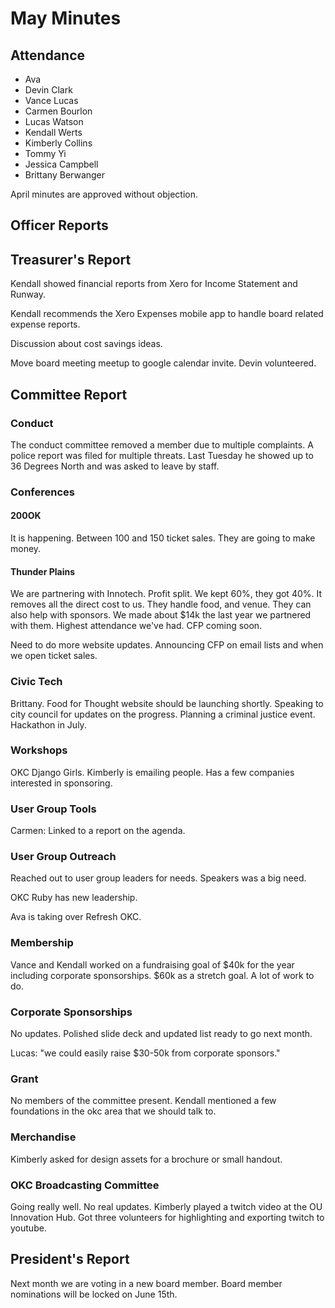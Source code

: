 # May Minutes

## Attendance
* Ava
* Devin Clark
* Vance Lucas
* Carmen Bourlon
* Lucas Watson
* Kendall Werts
* Kimberly Collins
* Tommy Yi
* Jessica Campbell
* Brittany Berwanger


April minutes are approved without objection.


## Officer Reports

## Treasurer's Report

Kendall showed financial reports from Xero for Income Statement and Runway.

Kendall recommends the Xero Expenses mobile app to handle board related expense reports.

Discussion about cost savings ideas.

Move board meeting meetup to google calendar invite. Devin volunteered.

## Committee Report

### Conduct

The conduct committee removed a member due to multiple complaints. A police report was filed for multiple threats. Last Tuesday he showed up to 36 Degrees North and was asked to leave by staff.

### Conferences

#### 200OK

It is happening. Between 100 and 150 ticket sales. They are going to make money.

#### Thunder Plains

We are partnering with Innotech. Profit split. We kept 60%, they got 40%. It removes all the direct cost to us. They handle food, and venue. They can also help with sponsors. We made about $14k the last year we partnered with them. Highest attendance we've had. CFP coming soon.

Need to do more website updates. Announcing CFP on email lists and when we open ticket sales.

### Civic Tech

Brittany. Food for Thought website should be launching shortly. Speaking to city council for updates on the progress. Planning a criminal justice event. Hackathon in July.

### Workshops

OKC Django Girls. Kimberly is emailing people. Has a few companies interested in sponsoring.

### User Group Tools

Carmen: Linked to a report on the agenda.

### User Group Outreach

Reached out to user group leaders for needs. Speakers was a big need. 

OKC Ruby has new leadership.

Ava is taking over Refresh OKC.

### Membership

Vance and Kendall worked on a fundraising goal of $40k for the year including corporate sponsorships. $60k as a stretch goal. A lot of work to do.

### Corporate Sponsorships

No updates. Polished slide deck and updated list ready to go next month.

Lucas: "we could easily raise $30-50k from corporate sponsors."

### Grant

No members of the committee present. Kendall mentioned a few foundations in the okc area that we should talk to.

### Merchandise

Kimberly asked for design assets for a brochure or small handout.

### OKC Broadcasting Committee

Going really well. No real updates. Kimberly played a twitch video at the OU Innovation Hub. Got three volunteers for highlighting and exporting twitch to youtube.

## President's Report

Next month we are voting in a new board member. Board member nominations will be locked on June 15th.


